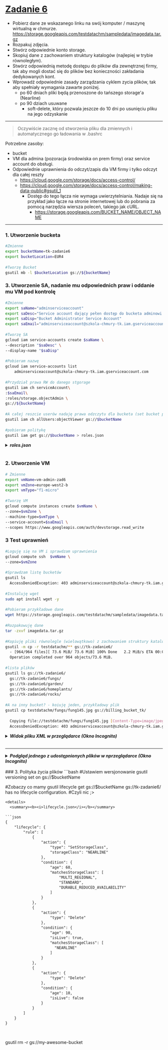 # [Zadanie 6](https://szkolachmury.pl/google-cloud-platform-droga-architekta/tydzien-6-cloud-storage/zadanie-domowe-nr-6/)

- Pobierz dane ze wskazanego linku na swój komputer / maszynę wirtualną w chmurze.
https://storage.googleapis.com/testdatachm/sampledata/imagedata.tar.gz
- Rozpakuj zdjęcia.
- Stwórz odpowiednie konto storage.
- Skopiuj dane z zachowaniem struktury katalogów (najlepiej w trybie równoległym).
- Stwórz odpowiednią metodę dostępu do plików dla zewnętrznej firmy, tak aby mogli dostać się do plików bez konieczności zakładania dedykowanych kont.
- Wprowadź odpowiednie zasady zarządzania cyklem zycia plików, tak aby spełniały wymagania zawarte poniżej.
    - po 60 dniach pliki będą przenoszone do tańszego storage'a (Nearline)
    - po 90  dziach usuwane
      - soft-delete, który pozwala jeszcze do 10 dni po usunięciu pliku na jego odzyskanie
---
>Oczywiście zacznę od stworzenia pliku dla zmiennych i automatycznego go ładowania w .bashrc

Potrzebne zasoby:
- bucket
- VM dla admina (pozoracja środowiska on prem firmy) oraz service account do obsługi.
- Odpowiednie uprawnienia do odczyt/zapis dla VM firmy i tylko odczyt dla całej reszty
  - https://cloud.google.com/storage/docs/access-control/
  - https://cloud.google.com/storage/docs/access-control/making-data-public#gsutil_1
    - Dostęp do tego łącza nie wymaga uwierzytelniania. Nadaje się na przykład jako łącze na stronie internetowej lub do pobrania za pomocą narzędzia wiersza poleceń, takiego jak cURL.
      - https://storage.googleapis.com/BUCKET_NAME/OBJECT_NAME

---
### 1. Utworzenie bucketa
```bash
#Zmienne
export bucketName=tk-zadanie6
export bucketLocation=EUR4

#Tworzę Bucket
gsutil mb -l $bucketLocation gs://${bucketName}
```
### 3. Utworzenie SA, nadanie mu odpowiednich praw i oddanie mu VM pod kontrolę 
```bash
#Zmienne
export saName="adminserviceaccount"
export saDesc="Service account dający pełen dostęp do bucketa adminowi w firmie"
export saDisp="Bucket Administrator Service Account"
export saEmail="adminserviceaccount@szkola-chmury-tk.iam.gserviceaccount.com" #gcloud iam service-accounts list

#Tworzę SA
gcloud iam service-accounts create $saName \
--description "$saDesc" \
--display-name "$saDisp"

#Pobieram nazwę
gcloud iam service-accounts list
    adminserviceaccount@szkola-chmury-tk.iam.gserviceaccount.com

#Przydział prawa RW do danego stgorage
gsutil iam ch serviceAccount\
:$saEmail\
:roles/storage.objectAdmin \
gs://${bucketName}

#A całej reszcie userów nadaję prawa odzczytu dla bucketa (set bucket public)
gsutil iam ch allUsers:objectViewer gs://$bucketName

#pobieram politykę
gsutil iam get gs://$bucketName > roles.json
```
<details>
  <summary><b><i>roles.json</i></b></summary>

```json
{
  "bindings": [
    {
      "members": [
        "projectEditor:szkola-chmury-tk",
        "projectOwner:szkola-chmury-tk"
      ],
      "role": "roles/storage.legacyBucketOwner"
    },
    {
      "members": [
        "projectViewer:szkola-chmury-tk"
      ],
      "role": "roles/storage.legacyBucketReader"
    },
    {
      "members": [
        "serviceAccount:adminserviceaccount@szkola-chmury-tk.iam.gserviceaccount.com"
      ],
      "role": "roles/storage.objectAdmin"
    },
    {
      "members": [
        "allUsers"
      ],
      "role": "roles/storage.objectViewer"
    }
  ],
  "etag": "CAM="
}
```
</details><br>

### 2. Utworzenie VM
```bash
# Zmienne
export vmName=vm-admin-zad6
export vmZone=europe-west2-b
export vmType="f1-micro"

#Tworzę VM
gcloud compute instances create $vmName \
--zone=$vmZone \
--machine-type=$vmType \
--service-account=$saEmail \
--scopes https://www.googleapis.com/auth/devstorage.read_write
```

### 3 Test uprawnień

```bash
#Loguję się na VM i sprawdzam uprawnienia
gcloud compute ssh  $vmName \
--zone=$vmZone

#Sprawdzam listę bucketów
gsutil ls
  AccessDeniedException: 403 adminserviceaccount@szkola-chmury-tk.iam.gserviceaccount.com does not have storage.buckets.list access to the Google Cloud project.

#Instaluję wget
sudo apt install wget -y

#Pobieram przykładowe dane
wget https://storage.googleapis.com/testdatachm/sampledata/imagedata.tar.gz

#Rozpakowuję dane
tar -zxvf imagedata.tar.gz

#Kopiuję pliki równolegle (wielowątkowo) z zachowaniem struktury katalogów
gsutil -m cp -r testdatachm/** gs://tk-zadanie6/
  - [964/964 files][ 73.6 MiB/ 73.6 MiB] 100% Done   2.2 MiB/s ETA 00:00:00       
  Operation completed over 964 objects/73.6 MiB.         

#lista plików
gsutil ls gs://tk-zadanie6/
  gs://tk-zadanie6/fungs/
  gs://tk-zadanie6/garden/
  gs://tk-zadanie6/homeplants/
  gs://tk-zadanie6/rocks/

#A na inny bucket? - koiuję jeden, przykładowy plik
gsutil cp testdatachm/fungs/fung145.jpg gs://billing_bucket_tk/

  Copying file://testdatachm/fungs/fung145.jpg [Content-Type=image/jpeg]...
  AccessDeniedException: 403 adminserviceaccount@szkola-chmury-tk.iam.gserviceaccount.com does not have storage.objects.create access to the Google Cloud Storage object
```
<details>
  <summary><b><i>Widok pliku XML w przeglądarce (Okno Incognito)</i></b></summary>

![Plik XML w przeglądarce](xml_on_web_browser.png "Plik XML w przeglądarce")
</details><br>

---

<details>
  <summary><b><i>Podgląd jednego z udostępnionych plików w nprzeglądarce (Okno Incognito)</i></b></summary>

![Podgląd jednego pliku](jeden_plik.png "Podgląd jednego pliku ")
</details><br>
### 3. Polityka życia plików
```bash
#Ustawiem wersjonowanie
gsutil versioning set on gs://$bucketName

#Zobaczy co mamy
gsutil lifecycle get gs://$bucketName
  gs://tk-zadanie6/ has no lifecycle configuration.  #Czyli nic ;>
```
<details>
  <summary><b><i>lifecycle.json</i></b></summary>

```json
{
    "lifecycle": {
        "rule": [
            {
                "action": {
                    "type": "SetStorageClass",
                    "storageClass": "NEARLINE"
                },
                "condition": {
                    "age": 60,
                    "matchesStorageClass": [
                        "MULTI_REGIONAL",
                        "STANDARD",
                        "DURABLE_REDUCED_AVAILABILITY"
                    ]
                }
            },
            {
                "action": {
                    "type": "Delete"
                },
                "condition": {
                    "age": 90,
                    "isLive": true,
                    "matchesStorageClass": [
                      "NEARLINE"
                    ]
                }
            },
            {
                "action": {
                    "type": "Delete"
                },
                "condition": {
                    "age": 10,
                    "isLive": false
                }
            }
        ]
    }
}
```
</details><br>


gsutil rm -r gs://my-awesome-bucket